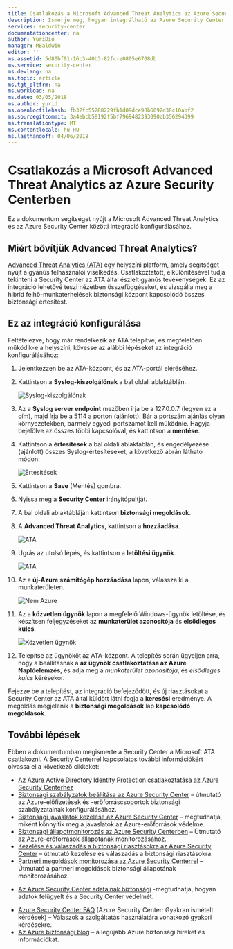 ```yaml
---
title: Csatlakozás a Microsoft Advanced Threat Analytics az Azure Security Centerben |} Microsoft Docs
description: Ismerje meg, hogyan integrálható az Azure Security Center a Microsoft Advanced Threat Analytics.
services: security-center
documentationcenter: na
author: YuriDio
manager: MBaldwin
editor: ''
ms.assetid: 5d80bf91-16c3-40b3-82fc-e0805e6708db
ms.service: security-center
ms.devlang: na
ms.topic: article
ms.tgt_pltfrm: na
ms.workload: na
ms.date: 03/05/2018
ms.author: yurid
ms.openlocfilehash: fb32fc55288229fb1d09dce98b6092d38c10abf2
ms.sourcegitcommit: 3a4ebcb58192f5bf7969482393090cb356294399
ms.translationtype: MT
ms.contentlocale: hu-HU
ms.lasthandoff: 04/06/2018
---
```

# <a name="connecting-microsoft-advanced-threat-analytics-to-azure-security-center"></a>Csatlakozás a Microsoft Advanced Threat Analytics az Azure Security Centerben
Ez a dokumentum segítséget nyújt a Microsoft Advanced Threat Analytics és az Azure Security Center közötti integráció konfigurálásához.

## <a name="why-add-advanced-threat-analytics-data"></a>Miért bővítjük Advanced Threat Analytics?
[Advanced Threat Analytics (ATA)](https://docs.microsoft.com/advanced-threat-analytics/what-is-ata) egy helyszíni platform, amely segítséget nyújt a gyanús felhasználói viselkedés. Csatlakoztatott, elkülönítésével tudja tekinteni a Security Center az ATA által észlelt gyanús tevékenységek. Ez az integráció lehetővé teszi nézetben összefüggéseket, és vizsgálja meg a hibrid felhő-munkaterhelések biztonsági központ kapcsolódó összes biztonsági értesítést. 

## <a name="how-do-i-configure-this-integration"></a>Ez az integráció konfigurálása
Feltételezve, hogy már rendelkezik az ATA telepítve, és megfelelően működik-e a helyszíni, kövesse az alábbi lépéseket az integráció konfigurálásához:

1. Jelentkezzen be az ATA-központ, és az ATA-portál eléréséhez.
2. Kattintson a **Syslog-kiszolgálónak** a bal oldali ablaktáblán.

    ![Syslog-kiszolgálónak](./media/security-center-ata-integration/security-center-ata-integration-fig1.png)

3. Az a **Syslog server endpoint** mezőben írja be a 127.0.0.7 (legyen ez a cím), majd írja be a 5114 a porton (ajánlott). Bár a portszám ajánlás olyan környezetekben, bármely egyedi portszámot kell működnie. Hagyja bejelölve az összes többi kapcsolóval, és kattintson a **mentése**.
4. Kattintson a **értesítések** a bal oldali ablaktáblán, és engedélyezése (ajánlott) összes Syslog-értesítéseket, a következő ábrán látható módon:

    ![Értesítések](./media/security-center-ata-integration/security-center-ata-integration-fig2.png)

5. Kattintson a **Save** (Mentés) gombra.
6. Nyissa meg a **Security Center** irányítópultját.
7. A bal oldali ablaktábláján kattintson **biztonsági megoldások**.
8. A **Advanced Threat Analytics**, kattintson a **hozzáadása**.

    ![ATA](./media/security-center-ata-integration/security-center-ata-integration-fig3.png)
    
9. Ugrás az utolsó lépés, és kattintson a **letöltési ügynök**.

    ![ATA](./media/security-center-ata-integration/security-center-ata-integration-fig4.png)

10. Az a **új-Azure számítógép hozzáadása** lapon, válassza ki a munkaterületen.

    ![Nem Azure](./media/security-center-ata-integration/security-center-ata-integration-fig5.png)

11. Az a **közvetlen ügynök** lapon a megfelelő Windows-ügynök letöltése, és készítsen feljegyzéseket az **munkaterület azonosítója** és **elsődleges kulcs**.

    ![Közvetlen ügynök](./media/security-center-ata-integration/security-center-ata-integration-fig6.png)

12. Telepítse az ügynököt az ATA-központ. A telepítés során ügyeljen arra, hogy a beállításnak a **az ügynök csatlakoztatása az Azure Naplóelemzés**, és adja meg a *munkaterület azonosítója*, és *elsődleges kulcs* kérésekor.


Fejezze be a telepítést, az integráció befejeződött, és új riasztásokat a Security Center az ATA által küldött látni fogja a **keresési** eredménye. A megoldás megjelenik a **biztonsági megoldások** lap **kapcsolódó megoldások**. 

## <a name="next-steps"></a>További lépések
Ebben a dokumentumban megismerte a Security Center a Microsoft ATA csatlakozni. A Security Centerrel kapcsolatos további információkért olvassa el a következő cikkeket:

* [Az Azure Active Directory Identity Protection csatlakoztatása az Azure Security Centerhez](security-center-aadip-integration.md)
* [Biztonsági szabályzatok beállítása az Azure Security Center](security-center-policies.md) – útmutató az Azure-előfizetések és -erőforráscsoportok biztonsági szabályzatainak konfigurálásához.
* [Biztonsági javaslatok kezelése az Azure Security Center](security-center-recommendations.md) – megtudhatja, miként könnyítik meg a javaslatok az Azure-erőforrások védelme.
* [Biztonsági állapotmonitorozás az Azure Security Centerben](security-center-monitoring.md) – Útmutató az Azure-erőforrások állapotának monitorozásához.
* [Kezelése és válaszadás a biztonsági riasztásokra az Azure Security Center](security-center-managing-and-responding-alerts.md) – útmutató kezelése és válaszadás a biztonsági riasztásokra.
* [Partneri megoldások monitorozása az Azure Security Centerrel](security-center-partner-solutions.md) – Útmutató a partneri megoldások biztonsági állapotának monitorozásához.
- [Az Azure Security Center adatainak biztonsági](security-center-data-security.md) -megtudhatja, hogyan adatok felügyelt és a Security Center védelmét.
* [Azure Security Center FAQ](security-center-faq.md) (Azure Security Center: Gyakran ismételt kérdések) – Válaszok a szolgáltatás használatára vonatkozó gyakori kérdésekre.
* [Az Azure biztonsági blog](http://blogs.msdn.com/b/azuresecurity/) – a legújabb Azure biztonsági híreket és információkat.


